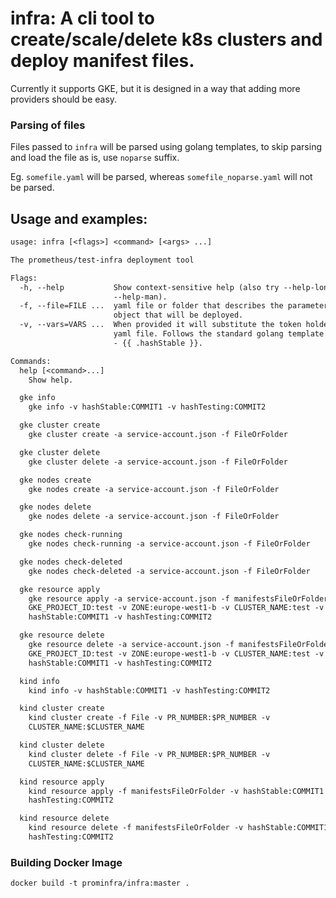 # infra: A cli tool to create/scale/delete k8s clusters and deploy manifest files.

Currently it supports GKE, but it is designed in a way that adding more providers should be easy.

### Parsing of files

Files passed to `infra` will be parsed using golang templates, to skip parsing and load the file as is, use `noparse` suffix.

Eg. `somefile.yaml` will be parsed, whereas `somefile_noparse.yaml` will not be parsed.

## Usage and examples:

[embedmd]:# (infra-flags.txt)
```txt
usage: infra [<flags>] <command> [<args> ...]

The prometheus/test-infra deployment tool

Flags:
  -h, --help           Show context-sensitive help (also try --help-long and
                       --help-man).
  -f, --file=FILE ...  yaml file or folder that describes the parameters for the
                       object that will be deployed.
  -v, --vars=VARS ...  When provided it will substitute the token holders in the
                       yaml file. Follows the standard golang template formating
                       - {{ .hashStable }}.

Commands:
  help [<command>...]
    Show help.

  gke info
    gke info -v hashStable:COMMIT1 -v hashTesting:COMMIT2

  gke cluster create
    gke cluster create -a service-account.json -f FileOrFolder

  gke cluster delete
    gke cluster delete -a service-account.json -f FileOrFolder

  gke nodes create
    gke nodes create -a service-account.json -f FileOrFolder

  gke nodes delete
    gke nodes delete -a service-account.json -f FileOrFolder

  gke nodes check-running
    gke nodes check-running -a service-account.json -f FileOrFolder

  gke nodes check-deleted
    gke nodes check-deleted -a service-account.json -f FileOrFolder

  gke resource apply
    gke resource apply -a service-account.json -f manifestsFileOrFolder -v
    GKE_PROJECT_ID:test -v ZONE:europe-west1-b -v CLUSTER_NAME:test -v
    hashStable:COMMIT1 -v hashTesting:COMMIT2

  gke resource delete
    gke resource delete -a service-account.json -f manifestsFileOrFolder -v
    GKE_PROJECT_ID:test -v ZONE:europe-west1-b -v CLUSTER_NAME:test -v
    hashStable:COMMIT1 -v hashTesting:COMMIT2

  kind info
    kind info -v hashStable:COMMIT1 -v hashTesting:COMMIT2

  kind cluster create
    kind cluster create -f File -v PR_NUMBER:$PR_NUMBER -v
    CLUSTER_NAME:$CLUSTER_NAME

  kind cluster delete
    kind cluster delete -f File -v PR_NUMBER:$PR_NUMBER -v
    CLUSTER_NAME:$CLUSTER_NAME

  kind resource apply
    kind resource apply -f manifestsFileOrFolder -v hashStable:COMMIT1 -v
    hashTesting:COMMIT2

  kind resource delete
    kind resource delete -f manifestsFileOrFolder -v hashStable:COMMIT1 -v
    hashTesting:COMMIT2


```

### Building Docker Image

```
docker build -t prominfra/infra:master .
```
